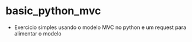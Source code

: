 # basic_python_mvc

- Exercicio simples usando o modelo MVC no python e um request para alimentar o modelo

